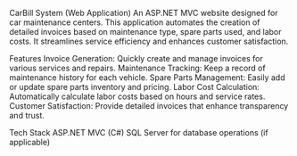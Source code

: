 CarBill System (Web Application)
An ASP.NET MVC website designed for car maintenance centers. 
This application automates the creation of detailed invoices based on maintenance type, 
spare parts used, and labor costs. It streamlines service efficiency and enhances customer satisfaction.

Features
Invoice Generation: Quickly create and manage invoices for various services and repairs.
Maintenance Tracking: Keep a record of maintenance history for each vehicle.
Spare Parts Management: Easily add or update spare parts inventory and pricing.
Labor Cost Calculation: Automatically calculate labor costs based on hours and service rates.
Customer Satisfaction: Provide detailed invoices that enhance transparency and trust.

Tech Stack
ASP.NET MVC (C#)
SQL Server for database operations (if applicable)
